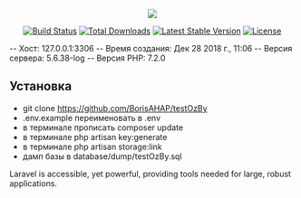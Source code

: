 <p align="center"><img src="https://laravel.com/assets/img/components/logo-laravel.svg"></p>

<p align="center">
<a href="https://travis-ci.org/laravel/framework"><img src="https://travis-ci.org/laravel/framework.svg" alt="Build Status"></a>
<a href="https://packagist.org/packages/laravel/framework"><img src="https://poser.pugx.org/laravel/framework/d/total.svg" alt="Total Downloads"></a>
<a href="https://packagist.org/packages/laravel/framework"><img src="https://poser.pugx.org/laravel/framework/v/stable.svg" alt="Latest Stable Version"></a>
<a href="https://packagist.org/packages/laravel/framework"><img src="https://poser.pugx.org/laravel/framework/license.svg" alt="License"></a>
</p>

-- Хост: 127.0.0.1:3306
-- Время создания: Дек 28 2018 г., 11:06
-- Версия сервера: 5.6.38-log
-- Версия PHP: 7.2.0

## Установка

- git clone https://github.com/BorisAHAP/testOzBy
- .env.example переименовать в .env
- в терминале прописать composer update
- в терминале php artisan key:generate
- в терминале php artisan storage:link
- дамп базы в database/dump/testOzBy.sql



Laravel is accessible, yet powerful, providing tools needed for large, robust applications.

